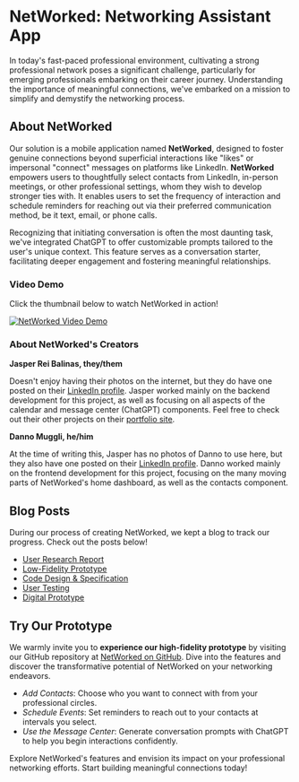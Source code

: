 # NetWorked: Networking Assistant App

In today's fast-paced professional environment, cultivating a strong professional network poses a significant challenge, particularly for emerging professionals embarking on their career journey. Understanding the importance of meaningful connections, we've embarked on a mission to simplify and demystify the networking process.

## About NetWorked

Our solution is a mobile application named **NetWorked**, designed to foster genuine connections beyond superficial interactions like "likes" or impersonal "connect" messages on platforms like LinkedIn. **NetWorked** empowers users to thoughtfully select contacts from LinkedIn, in-person meetings, or other professional settings, whom they wish to develop stronger ties with. It enables users to set the frequency of interaction and schedule reminders for reaching out via their preferred communication method, be it text, email, or phone calls.

Recognizing that initiating conversation is often the most daunting task, we've integrated ChatGPT to offer customizable prompts tailored to the user's unique context. This feature serves as a conversation starter, facilitating deeper engagement and fostering meaningful relationships.

### Video Demo
Click the thumbnail below to watch NetWorked in action!

[![NetWorked Video Demo](https://img.youtube.com/vi/LqRIqNOIrLc/0.jpg)](https://www.youtube.com/watch?v=LqRIqNOIrLc)


### About NetWorked's Creators

**Jasper Rei Balinas, they/them**

Doesn't enjoy having their photos on the internet, but they do have one posted on their [LinkedIn profile](https://www.linkedin.com/in/jasper-rei-balinas-200952152/).
Jasper worked mainly on the backend development for this project, as well as focusing on all aspects of the calendar and message center (ChatGPT) components.
Feel free to check out their other projects on their [portfolio site](https://jbalinas.github.io/portfolio/).

**Danno Muggli, he/him**

At the time of writing this, Jasper has no photos of Danno to use here, but they also have one posted on their [LinkedIn profile](https://www.linkedin.com/in/danno-muggli/).
Danno worked mainly on the frontend development for this project, focusing on the many moving parts of NetWorked's home dashboard, as well as the contacts component.

## Blog Posts
During our process of creating NetWorked, we kept a blog to track our progress. Check out the posts below!
- [User Research Report](https://github.com/UWSocialComputing/limp-fish/blob/main/Reports/G1.md)
- [Low-Fidelity Prototype](https://github.com/UWSocialComputing/limp-fish/blob/main/Reports/G3ab.md)
- [Code Design & Specification](https://github.com/UWSocialComputing/limp-fish/blob/main/Reports/G4.md)
- [User Testing](https://github.com/UWSocialComputing/limp-fish/blob/main/Reports/G6.md)
- [Digital Prototype](https://github.com/UWSocialComputing/limp-fish/blob/main/Reports/G7.md)

## Try Our Prototype

We warmly invite you to **experience our high-fidelity prototype** by visiting our GitHub repository at [NetWorked on GitHub](https://github.com/UWSocialComputing/Limp-Fish-code). Dive into the features and discover the transformative potential of NetWorked on your networking endeavors. 

- *Add Contacts*: Choose who you want to connect with from your professional circles.
- *Schedule Events*: Set reminders to reach out to your contacts at intervals you select.
- *Use the Message Center*: Generate conversation prompts with ChatGPT to help you begin interactions confidently.

Explore NetWorked's features and envision its impact on your professional networking efforts. Start building meaningful connections today!
